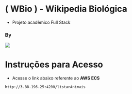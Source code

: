 # ( WBio ) - Wikipedia Biológica
- Projeto acadêmico Full Stack

### By


<img src="https://github.com/user-attachments/assets/08b19a54-7b90-4b97-87af-5dab14987182">

# Instruções para Acesso

- Acesse o link abaixo referente ao **AWS ECS**

```
http://3.88.196.25:4200/listarAnimais
```
